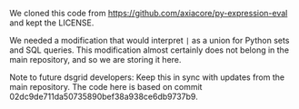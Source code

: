 We cloned this code from https://github.com/axiacore/py-expression-eval and kept the LICENSE.

We needed a modification that would interpret `|` as a union for Python sets and SQL
queries. This modification almost certainly does not belong in the main repository, and so
we are storing it here.

Note to future dsgrid developers: Keep this in sync with updates from the main repository.
The code here is based on commit 02dc9de711da50735890bef38a938ce6db9737b9.
